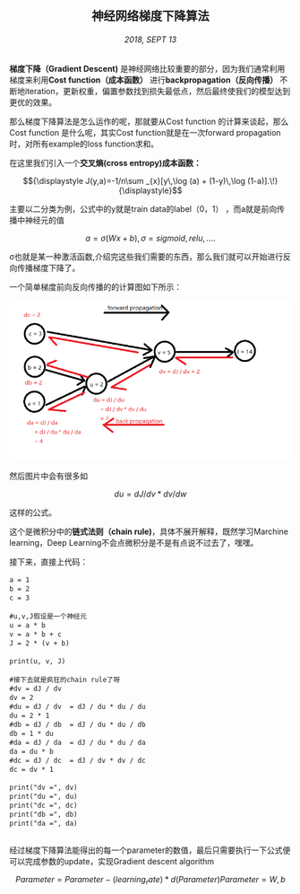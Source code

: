 ## <center>神经网络梯度下降算法</center>
###### <center>2018, SEPT 13</center>

**梯度下降（Gradient Descent)**
是神经网络比较重要的部分，因为我们通常利用梯度来利用**Cost function（成本函数）**
进行**backpropagation（反向传播）**
不断地iteration，更新权重，偏置参数找到损失最低点，然后最终使我们的模型达到更优的效果。

那么梯度下降算法是怎么运作的呢，那就要从Cost function 的计算来谈起，那么Cost function 是什么呢，其实Cost function就是在一次forward propagation时，对所有example的loss function求和。

在这里我们引入一个**交叉熵(cross entropy)成本函数：**


```math
{\displaystyle J(y,a)=-1/n\sum _{x}[y\,\log (a) + (1-y)\,\log (1-a)].\!} {\displaystyle}
```

主要以二分类为例，公式中的y就是train data的label（0，1） ，而a就是前向传播中神经元的值


```math
a = σ(Wx + b) , σ = sigmoid,relu,....
```
σ也就是某一种激活函数,介绍完这些我们需要的东西，那么我们就可以开始进行反向传播梯度下降了。

一个简单梯度前向反向传播的的计算图如下所示：

![image](https://github.com/WeiYangBin/Notes-Deep-Learning/blob/master/Picture/GD_Compute.png)

然后图片中会有很多如
```math
du =  dJ/dv * dv/dw 
```
这样的公式。

这个是微积分中的**链式法则（chain rule)**，具体不展开解释，既然学习Marchine learning，Deep Learning不会点微积分是不是有点说不过去了，嘿嘿。

接下来，直接上代码：

```
a = 1
b = 2
c = 3

#u,v,J假设是一个神经元
u = a * b
v = a * b + c
J = 2 * (v + b)

print(u, v, J)

#接下去就是疯狂的chain rule了呀
#dv = dJ / dv
dv = 2
#du = dJ / dv  = dJ / du * du / du
du = 2 * 1
#db = dJ / db  = dJ / du * du / db
db = 1 * du
#da = dJ / da  = dJ / du * du / da
da = du * b
#dc = dJ / dc  = dJ / dv * dv / dc
dc = dv * 1

print("dv =", dv)
print("du =", du)
print("dc =", dc)
print("db =", db)
print("da =", da)


```
经过梯度下降算法能得出的每一个parameter的数值，最后只需要执行一下公式便可以完成参数的update，实现Gradient descent algorithm

```math
Parameter = Parameter - (learning_rate) * d(Parameter)  

Parameter = W,b

```

